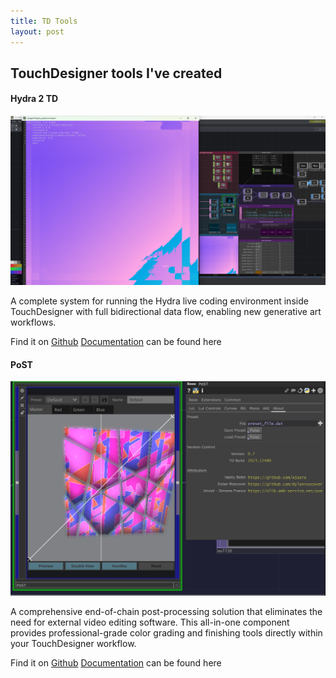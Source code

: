```yaml
---
title: TD Tools
layout: post
---
```

## TouchDesigner tools I've created

#### Hydra 2 TD 

![](https://raw.githubusercontent.com/grinchdubs/grnch.xyz_photos/refs/heads/main/TD_Tools/Screenshot%202025-10-27%20112332.png)

A complete system for running the Hydra live coding environment inside TouchDesigner with full bidirectional data flow, enabling new generative art workflows.

Find it on [Github](https://github.com/grinchdubs/Hydra2TD-1.0)
[Documentation](https://github.com/grinchdubs/Hydra2TD-1.0/tree/main/documentation) can be found here



#### PoST

![](https://raw.githubusercontent.com/grinchdubs/grnch.xyz_photos/refs/heads/main/TD_Tools/Screenshot%202025-10-27%20133548.png)

A comprehensive end-of-chain post-processing solution that eliminates the need for external video editing software. This all-in-one component provides professional-grade color grading and finishing tools directly within your TouchDesigner workflow.

Find it on [Github](https://github.com/grinchdubs/PoST)
[Documentation](https://github.com/grinchdubs/PoST/blob/main/README.md) can be found here


